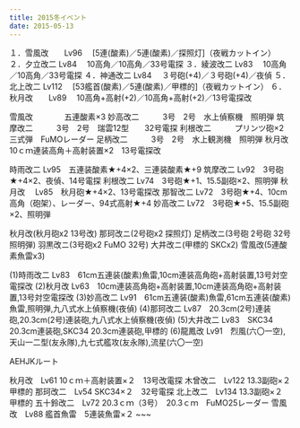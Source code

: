 ```yaml
---
title: 2015冬イベント
date: 2015-05-13
---
```


１．雪風改　　Lv96 　[5連(酸素)／5連(酸素)／探照灯]（夜戦カットイン） ２．夕立改二 Lv84 　10高角／10高角／33号電探 ３．綾波改二 Lv83 　10高角／10高角／33号電探 ４．神通改二 Lv84 　３号砲(+4)／３号砲(+4)／夜偵 ５．北上改二 Lv112 　[53艦首(酸素)／5連(酸素)／甲標的]（夜戦カットイン） ６．秋月改　　Lv89 　10高角+高射(+2)／10高角+高射(+2)／13号電探改

雪風改　　　　五連酸素×3 妙高改二　　　3号　2号　水上偵察機　照明弾 筑摩改二　　　3号　2号　瑞雲12型　　32号電探 利根改二　　　プリンツ砲×2　三式弾　FuMOレーダー 足柄改二　　　3号　2号　水上観測機　照明弾 秋月改　　　　10ｃｍ連装高角＋高射装置×2　13号電探改

時雨改二 Lv95　五連装酸素★+4×2、三連装酸素★+9 筑摩改二 Lv92　3号砲★+4×2、夜偵、14号電探 利根改二 Lv74　3号砲★+1、15.5副砲×2、照明弾 秋月改　 Lv85　秋月砲★+4×2、13号電探改 那智改二 Lv72　3号砲★+4、10cm高角（砲架）、レーダー、94式高射★+4 妙高改二 Lv72　3号砲★+5、15.5副砲×2、照明弾

秋月改(秋月砲x2 13号改) 那珂改ニ(2号砲x2 探照灯) 足柄改ニ(3号砲 2号砲 32号 照明弾) 羽黒改ニ(3号砲x2 FuMO 32号) 大井改ニ(甲標的 SKCx2) 雪風改(5連酸素魚雷x3)

(1)時雨改二 Lv83　61cm五連装(酸素)魚雷,10cm連装高角砲+高射装置,13号対空電探改 (2)秋月改 Lv63　10cm連装高角砲+高射装置,10cm連装高角砲+高射装置,13号対空電探改 (3)妙高改二 Lv91　61cm五連装(酸素)魚雷,61cm五連装(酸素)魚雷,照明弾,九八式水上偵察機(夜偵) (4)那珂改二 Lv87　20.3cm(2号)連装砲,20.3cm(2号)連装砲,九八式水上偵察機(夜偵) (5)大井改二 Lv83　SKC34 20.3cm連装砲,SKC34 20.3cm連装砲,甲標的 (6)龍鳳改 Lv91　烈風(六〇一空),天山一二型(友永隊),九七式艦攻(友永隊),流星(六〇一空)

AEHJKルート

秋月改　Lv61 10ｃｍ＋高射装置×２　13号改電探 木曾改二　Lv122 13.3副砲×２　甲標的 那珂改二　Lv54 SKC34×２　32号電探 北上改二　Lv134 13.3副砲×２　甲標的 五十鈴改二　Lv72 20.3ｃｍ（3号）　20.3ｃｍ　FuMO25レーダー 雪風改　Lv88 艦首魚雷　5連装魚雷×２ ~~~
